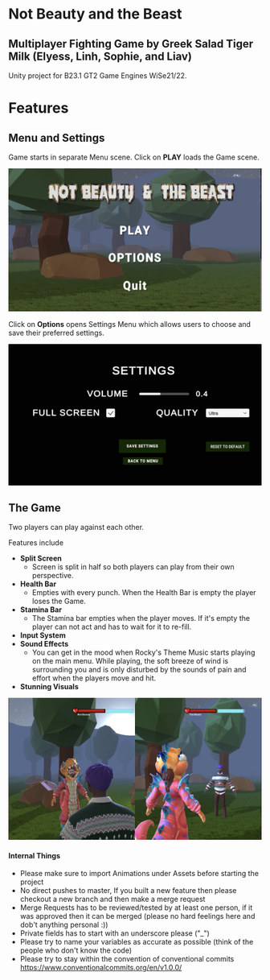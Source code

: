 # Not Beauty and the Beast
## Multiplayer Fighting Game by **Greek Salad Tiger Milk** (Elyess, Linh, Sophie, and Liav)
Unity project for B23.1 GT2 Game Engines WiSe21/22.

# Features

## Menu and Settings

Game starts in separate Menu scene. Click on **PLAY** loads the Game scene.

![Main Menu](Assets/Screenshots/MainMenu.png)

Click on **Options** opens Settings Menu which allows users to choose and save their preferred settings.

![Settings](Assets/Screenshots/Settings.png)

## The Game

Two players can play against each other.

Features include

- **Split Screen** 
  - Screen is split in half so both players can play from their own perspective.
- **Health Bar**
  - Empties with every punch. When the Health Bar is empty the player loses the Game.
- **Stamina Bar**
  - The Stamina bar empties when the player moves. If it's empty the player can not act and has to wait for it to re-fill.
- **Input System**
- **Sound Effects**
  - You can get in the mood when Rocky's Theme Music starts playing on the main menu. While playing, the soft breeze of wind is surrounding you and is only disturbed by the sounds of pain and effort when the players move and hit.
- **Stunning Visuals**

![Game Play](Assets/Screenshots/GamePlay.png)



#### Internal Things
- Please make sure to import Animations under Assets before starting the project
- No direct pushes to master, If you built a new feature then please checkout a new branch and then make a merge request
- Merge Requests has to be reviewed/tested by at least one person, if it was approved then it can be merged (please no hard feelings here and dob't anything personal :))
- Private fields has to start with an underscore please ("_")
- Please try to name your variables as accurate as possible (think of the people who don't know the code)
- Please try to stay within the convention of conventional commits https://www.conventionalcommits.org/en/v1.0.0/

